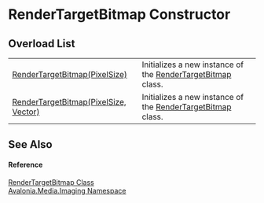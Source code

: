 # RenderTargetBitmap Constructor


## Overload List
<table>
<tr>
<td><a href="M_Avalonia_Media_Imaging_RenderTargetBitmap__ctor_1">RenderTargetBitmap(PixelSize)</a></td>
<td>Initializes a new instance of the <a href="T_Avalonia_Media_Imaging_RenderTargetBitmap">RenderTargetBitmap</a> class.</td>
</tr>
<tr>
<td><a href="M_Avalonia_Media_Imaging_RenderTargetBitmap__ctor">RenderTargetBitmap(PixelSize, Vector)</a></td>
<td>Initializes a new instance of the <a href="T_Avalonia_Media_Imaging_RenderTargetBitmap">RenderTargetBitmap</a> class.</td>
</tr>
</table>

## See Also


#### Reference
<a href="T_Avalonia_Media_Imaging_RenderTargetBitmap">RenderTargetBitmap Class</a>  
<a href="N_Avalonia_Media_Imaging">Avalonia.Media.Imaging Namespace</a>  

